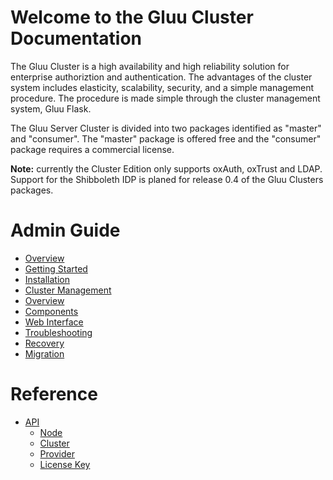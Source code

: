 # Welcome to the Gluu Cluster Documentation

The Gluu Cluster is a high availability and high reliability solution for enterprise authoriztion and authentication.
The advantages of the cluster system includes elasticity, scalability, security, and a simple management procedure.
The procedure is made simple through the cluster management system, Gluu Flask.

The Gluu Server Cluster is divided into two packages identified as "master" and "consumer". The "master" package is offered free and the "consumer" package requires a commercial license.

**Note:** currently the Cluster Edition only supports oxAuth, oxTrust and LDAP. Support for the Shibboleth IDP
is planed for release 0.4 of the Gluu Clusters packages.

# Admin Guide
- [Overview](./admin-guide/overview/index.md)
- [Getting Started](./admin-guide/getting-started/index.md)
- [Installation](./admin-guide/installation/index.md)
- [Cluster Management](./admin-guide/cluster-management/index.md)
- [Overview](./admin-guide/overview/index.md)
- [Components](./admin-guide/components/index.md)
- [Web Interface](./admin-guide/webui/index.md)
- [Troubleshooting](./admin-guide/troubleshooting/index.md)
- [Recovery](./admin-guide/recovery/index.md)
- [Migration](./admin-guide/migration/index.md)

# Reference
- [API](./reference/api/index.md)
  - [Node](./reference/api/node.md)
  - [Cluster](./reference/api/cluster.md)
  - [Provider](./reference/api/provider.md)
  - [License Key](./reference/api/license_key.md)
